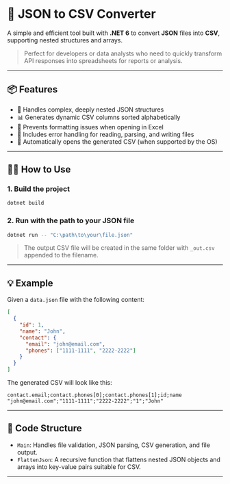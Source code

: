 # 🧰 JSON to CSV Converter

A simple and efficient tool built with **.NET 6** to convert **JSON** files into **CSV**, supporting nested structures and arrays.

> Perfect for developers or data analysts who need to quickly transform API responses into spreadsheets for reports or analysis.

---

## 📦 Features

- 📄 Handles complex, deeply nested JSON structures
- 📊 Generates dynamic CSV columns sorted alphabetically
- 🧹 Prevents formatting issues when opening in Excel
- 🔐 Includes error handling for reading, parsing, and writing files
- 🚀 Automatically opens the generated CSV (when supported by the OS)

---

## 🧑‍💻 How to Use

### 1. Build the project

```bash
dotnet build
```

### 2. Run with the path to your JSON file

```bash
dotnet run -- "C:\path\to\your\file.json"
```

> The output CSV file will be created in the same folder with `_out.csv` appended to the filename.

---

## 💡 Example

Given a `data.json` file with the following content:

```json
[
  {
    "id": 1,
    "name": "John",
    "contact": {
      "email": "john@email.com",
      "phones": ["1111-1111", "2222-2222"]
    }
  }
]
```

The generated CSV will look like this:

```csv
contact.email;contact.phones[0];contact.phones[1];id;name
"john@email.com";"1111-1111";"2222-2222";"1";"John"
```

---


## 🧠 Code Structure

- `Main`: Handles file validation, JSON parsing, CSV generation, and file output.
- `FlattenJson`: A recursive function that flattens nested JSON objects and arrays into key-value pairs suitable for CSV.

---
